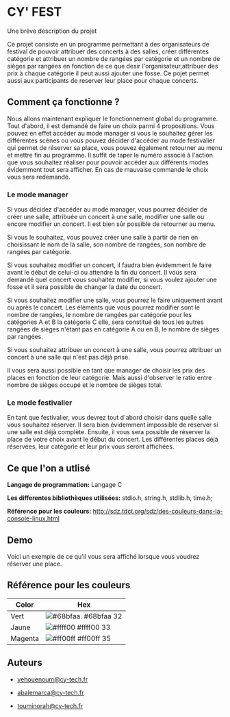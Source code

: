 # CY' FEST

Une brève description du projet 

Ce projet consiste en un programme permettant à des organisateurs de festival de pouvoir attribuer des concerts à des salles, créer différentes catégorie et attribuer un nombre de rangées par catégorie et un nombre de sièges par rangées en fonction de ce que desir l'organisateur,attribuer des prix à chaque catégorie il peut aussi ajouter une fosse.
Ce pojet permet aussi aux participants de reserver leur place pour chaque concerts.

## Comment ça fonctionne ?

Nous allons maintenant expliquer le fonctionnement global du programme. Tout d'abord, il est demandé de faire un choix parmi 4 propositions. Vous pouvez en effet accéder au mode manager si vous le souhaitez gérer les différentes scènes ou vous pouvez décider d'accéder au mode festivalier qui permet de réserver sa place, vous pouvez également retourner au menu et mettre fin au programme. Il suffit de taper le numéro associé à l'action que vous souhaitez réaliser pour pouvoir accéder aux différents modes évidemment tout sera afficher. En cas de mauvaise commande le choix vous sera redemandé.

### Le mode manager

Si vous décidez d'accéder au mode manager, vous pourrez décider de créer une salle, attribuée un concert à une salle, modifier une salle ou encore modifier un concert. Il est bien sûr possible de retourner au menu.

Si vous le souhaitez, vous pouvez créer une salle à partir de rien en choisissant le nom de la salle, son nombre de rangées, son nombre de rangées par catégorie.

Si vous souhaitez modifier un concert, il faudra bien évidemment le faire avant le début de celui-ci ou attendre la fin du concert. Il vous sera demandé quel concert vous souhaitez modifier, si vous voulez ajouter une fosse et il sera possible de changer la date du concert.

Si vous souhaitez modifier une salle, vous pourrez le faire uniquement avant ou après le concert. Les éléments que vous pourrez modifier sont le nombre de rangées, le nombre de rangées par catégorie pour les catégories A et B la catégorie C elle, sera constitué de tous les autres rangées de sièges n'étant pas en catégorie A ou en B, le nombre de sièges par rangées.

Si vous souhaitez attribuer un concert à une salle, vous pourrez attribuer un concert à une salle qui n'est pas déjà prise.

Il vous sera aussi possible en tant que manager de choisir les prix des places en fonction de leur catégorie. Mais aussi d'observer le ratio entre nombre de sièges occupé et le nombre de sièges total.

### Le mode festivalier

En tant que festivalier, vous devrez tout d'abord choisir dans quelle salle vous souhaitez réserver. Il sera bien évidemment impossible de réserver si une salle est déjà complète. Ensuite, il vous sera possible de réserver la place de votre choix avant le début du concert. Les différentes places déjà réservées, leur catégorie et leur prix vous seront affichées.





## Ce que l'on a utlisé

**Langage de programmation:** Langage C

**Les differentes bibliothèques utilisées:** stdio.h, string.h, stdlib.h, time.h;

**Référence pour les couleurs:** http://sdz.tdct.org/sdz/des-couleurs-dans-la-console-linux.html
## Demo

Voici un exemple de ce qu'il vous sera affiché lorsque vous voudrez réserver une place.



## Référence pour les couleurs

| Color             | Hex                                                                |
| ----------------- | ------------------------------------------------------------------ |
| Vert | ![#68bfaa.](https://via.placeholder.com/10/68bfaa?text=+) #68bfaa 32|
|  Jaune | ![#ffff00](https://via.placeholder.com/10/ffff00?text=+) #ffff00 33|
| Magenta | ![#ff00ff](https://via.placeholder.com/10/ff00ff?text=+) #ff00ff  35|


## Auteurs

- yehouenoum@cy-tech.fr

- abalemarca@cy-tech.fr

- touminorah@cy-tech.fr





